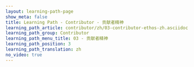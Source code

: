 ```yaml
---
layout: learning-path-page
show_meta: false
title: Learning Path - Contributor - 贡献者精神
learning_path_article: contributor/zh/03-contributor-ethos-zh.asciidoc
learning_path_group: Contributor
learning_path_menu_title: 03 - 贡献者精神
learning_path_position: 3
learning_path_translation: zh
no_video: true
---
```

<!--- This file autogenerated from https://github.com/InnerSourceCommons/InnerSourceLearningPath/blob/master/scripts/generate_learning_path_markdown.js -->